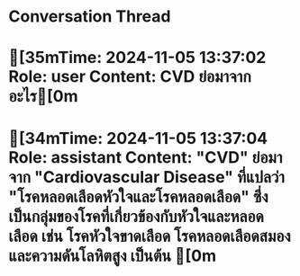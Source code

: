 # Conversation Thread

[35mTime: 2024-11-05 13:37:02
Role: user
Content: CVD ย่อมาจากอะไร[0m
==================================================
[34mTime: 2024-11-05 13:37:04
Role: assistant
Content: "CVD" ย่อมาจาก "Cardiovascular Disease" ที่แปลว่า "โรคหลอดเลือดหัวใจและโรคหลอดเลือด" ซึ่งเป็นกลุ่มของโรคที่เกี่ยวข้องกับหัวใจและหลอดเลือด เช่น โรคหัวใจขาดเลือด โรคหลอดเลือดสมอง และความดันโลหิตสูง เป็นต้น [0m
==================================================
